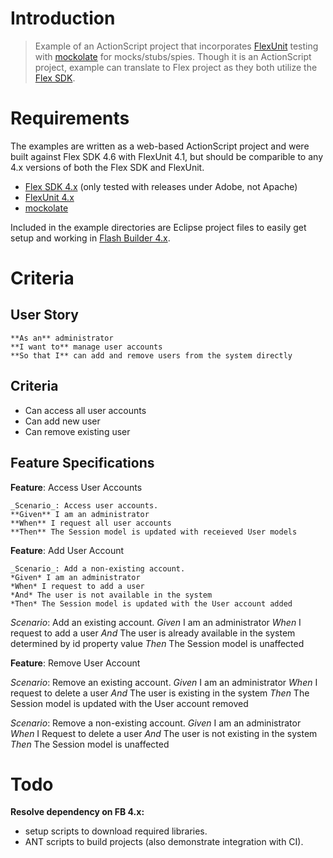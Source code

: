 Introduction
===
> Example of an ActionScript project that incorporates [FlexUnit](https://github.com/flexunit/flexunit) testing with [mockolate](https://github.com/drewbourne/mockolate) for mocks/stubs/spies. Though it is an ActionScript project, example can translate to Flex project as they both utilize the [Flex SDK](http://sourceforge.net/adobe/flexsdk/wiki/Download%20Flex%204.6/).

Requirements
===
The examples are written as a web-based ActionScript project and were built against Flex SDK 4.6 with FlexUnit 4.1, but should be comparible to any 4.x versions of both the Flex SDK and FlexUnit.

* [Flex SDK 4.x](http://sourceforge.net/adobe/flexsdk/wiki/Download%20Flex%204.6/) (only tested with releases under Adobe, not Apache)
* [FlexUnit 4.x](https://github.com/flexunit/flexunit)
* [mockolate](https://github.com/drewbourne/mockolate)

Included in the example directories are Eclipse project files to easily get setup and working in [Flash Builder 4.x](http://www.adobe.com/products/flash-builder.html).

Criteria
===

User Story
---
	**As an** administrator
	**I want to** manage user accounts
	**So that I** can add and remove users from the system directly

Criteria
---
* Can access all user accounts
* Can add new user
* Can remove existing user

Feature Specifications
---

**Feature**: Access User Accounts

	_Scenario_: Access user accounts.
	**Given** I am an administrator
	**When** I request all user accounts
	**Then** The Session model is updated with receieved User models

**Feature**: Add User Account

	_Scenario_: Add a non-existing account.
	*Given* I am an administrator
	*When* I request to add a user
	*And* The user is not available in the system
	*Then* The Session model is updated with the User account added

_Scenario_: Add an existing account.
*Given* I am an administrator
*When* I request to add a user
*And* The user is already available in the system determined by id property value
*Then* The Session model is unaffected

**Feature**: Remove User Account

_Scenario_: Remove an existing account.
*Given* I am an administrator
*When* I request to delete a user
*And* The user is existing in the system
*Then* The Session model is updated with the User account removed

_Scenario_: Remove a non-existing account.
*Given* I am an administrator
*When* I Request to delete a user
*And* The user is not existing in the system
*Then* The Session model is unaffected

Todo
===
**Resolve dependency on FB 4.x:**

* setup scripts to download required libraries.
* ANT scripts to build projects (also demonstrate integration with CI).




